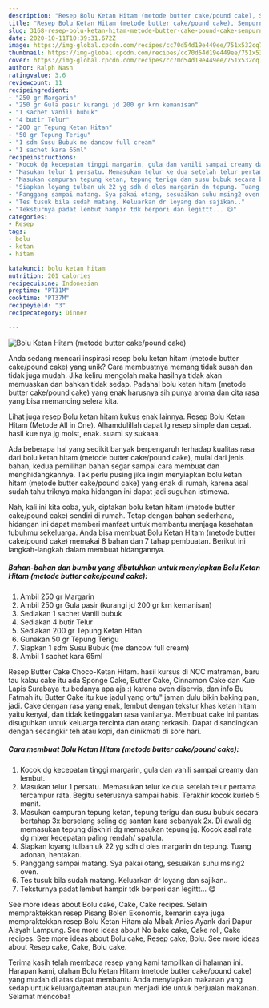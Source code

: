 ```yaml
---
description: "Resep Bolu Ketan Hitam (metode butter cake/pound cake), Sempurna"
title: "Resep Bolu Ketan Hitam (metode butter cake/pound cake), Sempurna"
slug: 3168-resep-bolu-ketan-hitam-metode-butter-cake-pound-cake-sempurna
date: 2020-10-11T10:39:31.672Z
image: https://img-global.cpcdn.com/recipes/cc70d54d19e449ee/751x532cq70/bolu-ketan-hitam-metode-butter-cakepound-cake-foto-resep-utama.jpg
thumbnail: https://img-global.cpcdn.com/recipes/cc70d54d19e449ee/751x532cq70/bolu-ketan-hitam-metode-butter-cakepound-cake-foto-resep-utama.jpg
cover: https://img-global.cpcdn.com/recipes/cc70d54d19e449ee/751x532cq70/bolu-ketan-hitam-metode-butter-cakepound-cake-foto-resep-utama.jpg
author: Ralph Nash
ratingvalue: 3.6
reviewcount: 11
recipeingredient:
- "250 gr Margarin"
- "250 gr Gula pasir kurangi jd 200 gr krn kemanisan"
- "1 sachet Vanili bubuk"
- "4 butir Telur"
- "200 gr Tepung Ketan Hitan"
- "50 gr Tepung Terigu"
- "1 sdm Susu Bubuk me dancow full cream"
- "1 sachet kara 65ml"
recipeinstructions:
- "Kocok dg kecepatan tinggi margarin, gula dan vanili sampai creamy dan lembut."
- "Masukan telur 1 persatu. Memasukan telur ke dua setelah telur pertama tercampur rata. Begitu seterusnya sampai habis. Terakhir kocok kurleb 5 menit."
- "Masukan campuran tepung ketan, tepung terigu dan susu bubuk secara bertahap 3x berselang seling dg santan kara sebanyak 2x. Di awali dg memasukan tepung diakhiri dg memasukan tepung jg. Kocok asal rata dg mixer kecepatan paling rendah/ spatula."
- "Siapkan loyang tulban uk 22 yg sdh d oles margarin dn tepung. Tuang adonan, hentakan."
- "Panggang sampai matang. Sya pakai otang, sesuaikan suhu msing2 oven."
- "Tes tusuk bila sudah matang. Keluarkan dr loyang dan sajikan.."
- "Teksturnya padat lembut hampir tdk berpori dan legittt... 😋"
categories:
- Resep
tags:
- bolu
- ketan
- hitam

katakunci: bolu ketan hitam 
nutrition: 201 calories
recipecuisine: Indonesian
preptime: "PT31M"
cooktime: "PT37M"
recipeyield: "3"
recipecategory: Dinner

---
```



![Bolu Ketan Hitam (metode butter cake/pound cake)](https://img-global.cpcdn.com/recipes/cc70d54d19e449ee/751x532cq70/bolu-ketan-hitam-metode-butter-cakepound-cake-foto-resep-utama.jpg)

Anda sedang mencari inspirasi resep bolu ketan hitam (metode butter cake/pound cake) yang unik? Cara membuatnya memang tidak susah dan tidak juga mudah. Jika keliru mengolah maka hasilnya tidak akan memuaskan dan bahkan tidak sedap. Padahal bolu ketan hitam (metode butter cake/pound cake) yang enak harusnya sih punya aroma dan cita rasa yang bisa memancing selera kita.

Lihat juga resep Bolu ketan hitam kukus enak lainnya. Resep Bolu Ketan Hitam (Metode All in One). Alhamdulillah dapat lg resep simple dan cepat. hasil kue nya jg moist, enak. suami sy sukaaa.

Ada beberapa hal yang sedikit banyak berpengaruh terhadap kualitas rasa dari bolu ketan hitam (metode butter cake/pound cake), mulai dari jenis bahan, kedua pemilihan bahan segar sampai cara membuat dan menghidangkannya. Tak perlu pusing jika ingin menyiapkan bolu ketan hitam (metode butter cake/pound cake) yang enak di rumah, karena asal sudah tahu triknya maka hidangan ini dapat jadi suguhan istimewa.


Nah, kali ini kita coba, yuk, ciptakan bolu ketan hitam (metode butter cake/pound cake) sendiri di rumah. Tetap dengan bahan sederhana, hidangan ini dapat memberi manfaat untuk membantu menjaga kesehatan tubuhmu sekeluarga. Anda bisa membuat Bolu Ketan Hitam (metode butter cake/pound cake) memakai 8 bahan dan 7 tahap pembuatan. Berikut ini langkah-langkah dalam membuat hidangannya.

<!--inarticleads1-->

##### Bahan-bahan dan bumbu yang dibutuhkan untuk menyiapkan Bolu Ketan Hitam (metode butter cake/pound cake):

1. Ambil 250 gr Margarin
1. Ambil 250 gr Gula pasir (kurangi jd 200 gr krn kemanisan)
1. Sediakan 1 sachet Vanili bubuk
1. Sediakan 4 butir Telur
1. Sediakan 200 gr Tepung Ketan Hitan
1. Gunakan 50 gr Tepung Terigu
1. Siapkan 1 sdm Susu Bubuk (me dancow full cream)
1. Ambil 1 sachet kara 65ml


Resep Butter Cake Choco-Ketan Hitam. hasil kursus di NCC matraman, baru tau kalau cake itu ada Sponge Cake, Butter Cake, Cinnamon Cake dan Kue Lapis Surabaya itu bedanya apa aja :) karena oven diservis, dan info Bu Fatmah itu Butter Cake itu kue jadul yang ortu&#34; jaman dulu bikin baking pan, jadi. Cake dengan rasa yang enak, lembut dengan tekstur khas ketan hitam yaitu kenyal, dan tidak ketinggalan rasa vanilanya. Membuat cake ini pantas disuguhkan untuk keluarga tercinta dan orang terkasih. Dapat disandingkan dengan secangkir teh atau kopi, dan dinikmati di sore hari. 

<!--inarticleads2-->

##### Cara membuat Bolu Ketan Hitam (metode butter cake/pound cake):

1. Kocok dg kecepatan tinggi margarin, gula dan vanili sampai creamy dan lembut.
1. Masukan telur 1 persatu. Memasukan telur ke dua setelah telur pertama tercampur rata. Begitu seterusnya sampai habis. Terakhir kocok kurleb 5 menit.
1. Masukan campuran tepung ketan, tepung terigu dan susu bubuk secara bertahap 3x berselang seling dg santan kara sebanyak 2x. Di awali dg memasukan tepung diakhiri dg memasukan tepung jg. Kocok asal rata dg mixer kecepatan paling rendah/ spatula.
1. Siapkan loyang tulban uk 22 yg sdh d oles margarin dn tepung. Tuang adonan, hentakan.
1. Panggang sampai matang. Sya pakai otang, sesuaikan suhu msing2 oven.
1. Tes tusuk bila sudah matang. Keluarkan dr loyang dan sajikan..
1. Teksturnya padat lembut hampir tdk berpori dan legittt... 😋


See more ideas about Bolu cake, Cake, Cake recipes. Selain mempraktekkan resep Pisang Bolen Ekonomis, kemarin saya juga mempraktekkan resep Bolu Ketan Hitam ala Mbak Anies Ayank dari Dapur Aisyah Lampung. See more ideas about No bake cake, Cake roll, Cake recipes. See more ideas about Bolu cake, Resep cake, Bolu. See more ideas about Resep cake, Cake, Bolu cake. 

Terima kasih telah membaca resep yang kami tampilkan di halaman ini. Harapan kami, olahan Bolu Ketan Hitam (metode butter cake/pound cake) yang mudah di atas dapat membantu Anda menyiapkan makanan yang sedap untuk keluarga/teman ataupun menjadi ide untuk berjualan makanan. Selamat mencoba!
